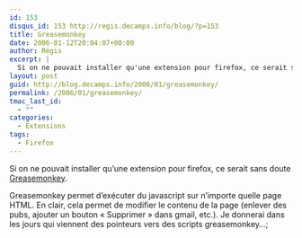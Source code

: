 ```yaml
---
id: 153
disqus_id: 153 http://regis.decamps.info/blog/?p=153
title: Greasemonkey
date: 2006-01-12T20:04:07+00:00
author: Régis
excerpt: |
  Si on ne pouvait installer qu'une extension pour firefox, ce serait sans doute <a href="http://greasemonkey.mozdev.org/">Greasemonkey</a>.
layout: post
guid: http://blog.decamps.info/2006/01/greasemonkey/
permalink: /2006/01/greasemonkey/
tmac_last_id:
  - ""
categories:
  - Extensions
tags:
  - Firefox
---
```

Si on ne pouvait installer qu’une extension pour firefox, ce serait sans doute [Greasemonkey](http://greasemonkey.mozdev.org/).

Greasemonkey permet d’exécuter du javascript sur n’importe quelle page HTML. En clair, cela permet de modifier le contenu de la page (enlever des pubs, ajouter un bouton « Supprimer » dans gmail, etc.). Je donnerai dans les jours qui viennent des pointeurs vers des scripts greasemonkey…;
